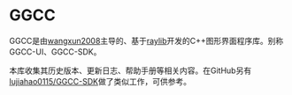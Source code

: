 # GGCC

GGCC是由[wangxun2008](https://github.com/wangxun2008)主导的、基于[raylib](https://github.com/raysan5/raylib)开发的C++图形界面程序库。别称GGCC-UI、GGCC-SDK。

本库收集其历史版本、更新日志、帮助手册等相关内容。在GitHub另有[lujiahao0115/GGCC-SDK](https://github.com/lujiahao0115/GGCC-SDK)做了类似工作，可供参考。
